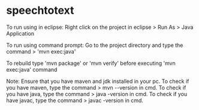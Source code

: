 # speechtotext


To run using in eclipse: 
Right click on the project in eclipse > Run As > Java Application

To run using command prompt: 
Go to the project directory and type the command > 'mvn exec:java'

To rebuild type 'mvn package' or 'mvn verify' before executing 'mvn exec:java' command

Note: Ensure that you have maven and jdk installed in your pc.
To check if you have maven, type the command > mvn --version in cmd.
To check if you have java, type the command > java -version in cmd.
To check if you have javac, type the command > javac -version in cmd.
